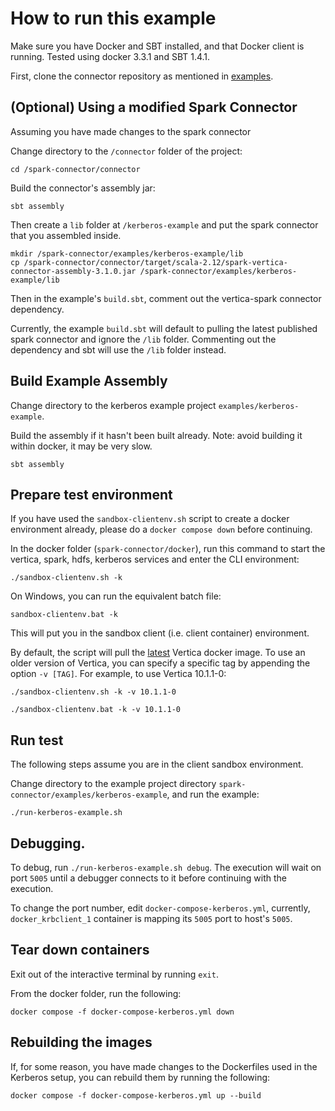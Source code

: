 # How to run this example

Make sure you have Docker and SBT installed, and that Docker client is running. Tested using docker 3.3.1 and SBT 1.4.1.

First, clone the connector repository as mentioned in [examples](/examples/README.md).

## (Optional) Using a modified Spark Connector
Assuming you have made changes to the spark connector 

Change directory to the `/connector` folder of the project:
```
cd /spark-connector/connector
```

Build the connector's assembly jar:
```
sbt assembly
```

Then create a `lib` folder at `/kerberos-example` and put the spark connector that you assembled inside.
```
mkdir /spark-connector/examples/kerberos-example/lib
cp /spark-connector/connector/target/scala-2.12/spark-vertica-connector-assembly-3.1.0.jar /spark-connector/examples/kerberos-example/lib
```
Then in the example's `build.sbt`, comment out the vertica-spark connector dependency.

Currently, the example `build.sbt` will default to pulling the latest published spark connector and ignore
the `/lib` folder. Commenting out the dependency and sbt will use the `/lib` folder instead.


## Build Example Assembly

Change directory to the kerberos example project `examples/kerberos-example`.

Build the assembly if it hasn't been built already. Note: avoid building it within docker, it may be very slow.

```
sbt assembly
```

## Prepare test environment

If you have used the `sandbox-clientenv.sh` script to create a docker environment already, please do a `docker compose down` before continuing.

In the docker folder (`spark-connector/docker`), run this command to start the vertica, spark, hdfs, kerberos services and enter the CLI environment:

```
./sandbox-clientenv.sh -k
```


On Windows, you can run the equivalent batch file:

```
sandbox-clientenv.bat -k
```
This will put you in the sandbox client (i.e. client container) environment. 

By default, the script will pull the [latest](https://hub.docker.com/r/vertica/vertica-k8s) Vertica docker image. To use an older version of Vertica, you can specify a specific tag by appending the option `-v [TAG]`. For example, to use Vertica 10.1.1-0:

```
./sandbox-clientenv.sh -k -v 10.1.1-0
```

```
./sandbox-clientenv.bat -k -v 10.1.1-0
```

## Run test

The following steps assume you are in the client sandbox environment.

Change directory to the example project directory `spark-connector/examples/kerberos-example`, and run the example:

```
./run-kerberos-example.sh 
```

## Debugging.

To debug, run `./run-kerberos-example.sh debug`. The execution will wait on port `5005` until a debugger connects to it before continuing with the execution. 

To change the port number, edit `docker-compose-kerberos.yml`, currently, `docker_krbclient_1` container is mapping its `5005` port to host's `5005`.

## Tear down containers

Exit out of the interactive terminal by running `exit`. 

From the docker folder, run the following:

```
docker compose -f docker-compose-kerberos.yml down
```

## Rebuilding the images

If, for some reason, you have made changes to the Dockerfiles used in the Kerberos setup, you can rebuild them by running the following:

```
docker compose -f docker-compose-kerberos.yml up --build
```


